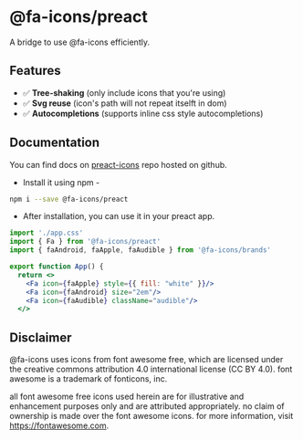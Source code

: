 
# @fa-icons/preact

A bridge to use @fa-icons efficiently.

## Features

- ✅ **Tree-shaking** (only include icons that you're using)
- ✅ **Svg reuse** (icon's path will not repeat itselft in dom)
- ✅ **Autocompletions** (supports inline css style autocompletions)

## Documentation

You can find docs on [preact-icons](https://github.com/OurCodeBase/preact-icons) repo hosted on github.

- Install it using npm -
```sh
npm i --save @fa-icons/preact

```
- After installation, you can use it in your preact app.
```jsx
import './app.css'
import { Fa } from '@fa-icons/preact'
import { faAndroid, faApple, faAudible } from '@fa-icons/brands'

export function App() {
  return <>
    <Fa icon={faApple} style={{ fill: "white" }}/>
    <Fa icon={faAndroid} size="2em"/>
    <Fa icon={faAudible} className="audible"/>
  </>
```

## Disclaimer

@fa-icons uses icons from font awesome free, which are licensed under the creative commons attribution 4.0 international license (CC BY 4.0). font awesome is a trademark of fonticons, inc.

all font awesome free icons used herein are for illustrative and enhancement purposes only and are attributed appropriately. no claim of ownership is made over the font awesome icons. for more information, visit https://fontawesome.com.

